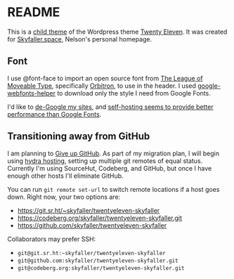 # README
This is a [child theme](https://developer.wordpress.org/themes/advanced-topics/child-themes/) of the Wordpress theme [Twenty Eleven](http://theme.wordpress.com/themes/twentyeleven/). It was created for [Skyfaller.space](http://skyfaller.space), Nelson's personal homepage. 

## Font
I use @font-face to import an open source font from [The League of Moveable Type](http://www.theleagueofmoveabletype.com/), specifically [Orbitron](http://www.theleagueofmoveabletype.com/orbitron), to use in the header. I used [google-webfonts-helper](https://github.com/majodev/google-webfonts-helper) to download only the style I need from Google Fonts.

I'd like to [de-Google my sites](https://markosaric.com/degoogleify/), and [self-hosting seems to provide better performance than Google Fonts](https://www.tunetheweb.com/blog/should-you-self-host-google-fonts/).

## Transitioning away from GitHub
I am planning to [Give up GitHub](https://sfconservancy.org/GiveUpGitHub/). As part of my migration plan, I will begin using [hydra hosting](https://seirdy.one/posts/2020/11/18/git-workflow-1/), setting up multiple git remotes of equal status. Currently I'm using SourceHut, Codeberg, and GitHub, but once I have enough other hosts I'll eliminate GitHub.

You can run `git remote set-url` to switch remote locations if a host goes down. Right now, your two options are:

- https://git.sr.ht/~skyfaller/twentyeleven-skyfaller
- https://codeberg.org/skyfaller/twentyeleven-skyfaller.git
- https://github.com/skyfaller/twentyeleven-skyfaller

Collaborators may prefer SSH:

- `git@git.sr.ht:~skyfaller/twentyeleven-skyfaller`
- `git@github.com:skyfaller/twentyeleven-skyfaller.git`
- `git@codeberg.org:skyfaller/twentyeleven-skyfaller.git`
